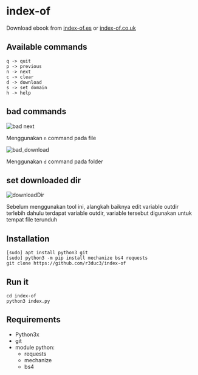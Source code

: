 # index-of
Download ebook from [index-of.es](http://index-of.es) or [index-of.co.uk](http://index-of.co.uk)

## Available commands
```
q -> quit                                                                                                                                                                                   
p -> previous                                                                                                                                                                               
n -> next                                                                                                                                                                                   
c -> clear                                                                                                                                                                                  
d -> download                                                                                                                                                                               
s -> set domain                                                                                                                                                                             
h -> help
```

## bad commands
![bad next](https://i.ibb.co/bJd8fDc/output.gif)

Menggunakan  `n` command pada file

![bad_download](https://i.ibb.co/G3s0kkD/bad-download.gif)

Menggunakan `d` command pada folder

## set downloaded dir
![downloadDir](https://i.ibb.co/jgtR7mq/download-dir.gif)

Sebelum menggunakan tool ini, alangkah baiknya edit variable outdir terlebih dahulu
terdapat variable outdir, variable tersebut digunakan untuk tempat file terunduh

## Installation
```
[sudo] apt install python3 git
[sudo] python3 -m pip install mechanize bs4 requests
git clone https://github.com/r3duc3/index-of
```

## Run it
```
cd index-of
python3 index.py
```

## Requirements
- Python3x
- git
- module python:
  - requests
  - mechanize
  - bs4
